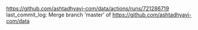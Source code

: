 https://github.com/ashtadhyayi-com/data/actions/runs/721286719
last_commit_log: Merge branch 'master' of https://github.com/ashtadhyayi-com/data